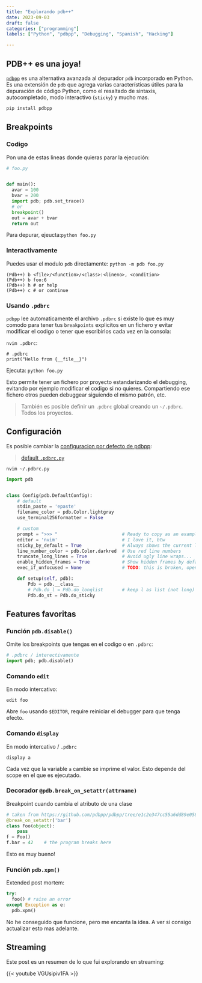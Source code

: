 ```yaml
---
title: "Explorando pdb++"
date: 2023-09-03
draft: false
categories: ["programming"]
labels: ["Python", "pdbpp", "Debugging", "Spanish", "Hacking"]

---
```



## PDB++ es una joya!

[`pdbpp`][repo] es una alternativa avanzada al depurador `pdb` incorporado en
Python. Es una extensión de `pdb` que agrega varias características útiles para
la depuración de código Python, como el resaltado de sintaxis, autocompletado,
modo interactivo (`sticky`) y mucho mas.

```bash
pip install pdbpp
```


## Breakpoints


### Codigo

Pon una de estas lineas donde quieras parar la ejecución:

```python
# foo.py


def main():
  avar = 100
  bvar = 200
  import pdb; pdb.set_trace()
  # or
  breakpoint()
  out = avar + bvar
  return out
```

Para depurar, ejeucta:`python foo.py`

### Interactivamente

Puedes usar el modulo `pdb` directamente: `python -m pdb foo.py`

```
(Pdb++) b <file>/<function>/<class>:<lineno>, <condition>
(Pdb++) b foo:6
(Pdb++) h # or help
(Pdb++) c # or continue
```


### Usando `.pdbrc`

`pdbpp` lee automaticamente el archivo `.pdbrc` si existe lo que es muy comodo
para tener tus `breakpoints` explicitos en un fichero y evitar modificar el
codigo o tener que escribirlos cada vez en la consola:

`nvim .pdbrc`:

```
# .pdbrc
print("Hello from {__file__}")
```


Ejecuta: `python foo.py`


Esto permite tener un fichero por proyecto estandarizando el debugging,
evitando por ejemplo modificar el codigo si no quieres. Compartiendo ese
fichero otros pueden debuggear siguiendo el mismo patrón, etc.

> También es posible definir un `.pdbrc` global creando un `~/.pdbrc`. Todos
> los proyectos.

## Configuración

Es posible cambiar la [configuracion por defecto de pdbpp][config]:

> [default `.pdbrc.py`][pdbrc.py]

`nvim ~/.pdbrc.py`

```python
import pdb


class Config(pdb.DefaultConfig):
    # default
    stdin_paste = 'epaste'
    filename_color = pdb.Color.lightgray
    use_terminal256formatter = False

    # custom
    prompt = ">>> "                        # Ready to copy as an example
    editor = 'nvim'                        # I love it, btw
    sticky_by_default = True               # Always shows the current long line first
    line_number_color = pdb.Color.darkred  # Use red line numbers
    truncate_long_lines = True             # Avoid ugly line wraps...
    enable_hidden_frames = True            # Show hidden frames by default
    exec_if_unfocused = None               # TODO: this is broken, open a issue.

    def setup(self, pdb):
        Pdb = pdb.__class__
        # Pdb.do_l = Pdb.do_longlist       # keep l as list (not long)
        Pdb.do_st = Pdb.do_sticky
```

## Features favoritas

### Función `pdb.disable()`

Omite los breakpoints que tengas en el codigo o en `.pdbrc`:

```python
# .pdbrc / interectivamente
import pdb; pdb.disable()
```


### Comando `edit`


En modo intercativo:

```
edit foo
```

Abre `foo` usando `$EDITOR`, require reiniciar el debugger para que tenga
efecto.


### Comando `display`

En modo intercativo / `.pdbrc`

```
display a
```

Cada vez que la variable `a` cambie se imprime el valor. Esto depende del scope
en el que es ejecutado.

### Decorador `@pdb.break_on_setattr(attrname)`


Breakpoint cuando cambia el atributo de una clase

```python
# taken from https://github.com/pdbpp/pdbpp/tree/e1c2e347cc55a6dd89e058e56a1366ada68884bc
@break_on_setattr('bar')
class Foo(object):
    pass
f = Foo()
f.bar = 42    # the program breaks here
```

Esto es muy bueno!

### Función `pdb.xpm()`

Extended post mortem:

```python
try:
  foo() # raise an error
except Exception as e:
  pdb.xpm()
```

No he conseguido que funcione, pero me encanta la idea. A ver si consigo
actualizar esto mas adelante.


## Streaming

Este post es un resumen de lo que fui explorando en streaming:

{{< youtube VGUsipiv1FA >}}

<!-- links -->
[repo]: https://github.com/pdbpp/pdbpp
[config]: https://github.com/pdbpp/pdbpp/tree/master#configuration-and-customization
[pdbrc.py]: https://github.com/pdbpp/pdbpp/blob/master/pdbrc.py

